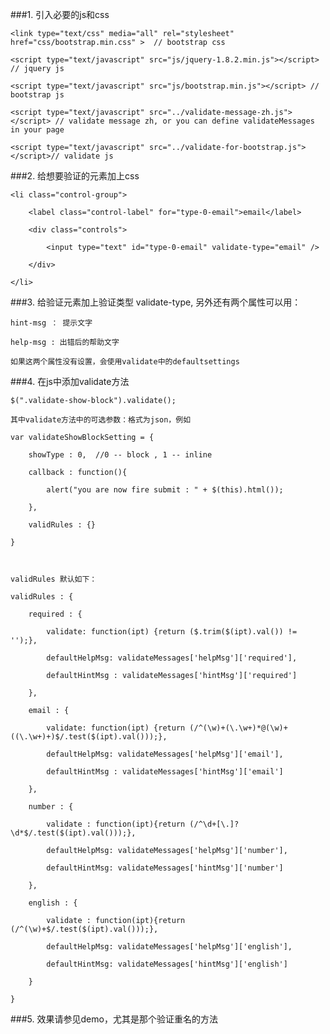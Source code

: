 ###1. 引入必要的js和css


    <link type="text/css" media="all" rel="stylesheet" href="css/bootstrap.min.css" >  // bootstrap css

    <script type="text/javascript" src="js/jquery-1.8.2.min.js"></script> // jquery js

    <script type="text/javascript" src="js/bootstrap.min.js"></script> // bootstrap js

    <script type="text/javascript" src="../validate-message-zh.js"></script> // validate message zh, or you can define validateMessages in your page

    <script type="text/javascript" src="../validate-for-bootstrap.js"></script>// validate js


###2. 给想要验证的元素加上css


    <li class="control-group">

        <label class="control-label" for="type-0-email">email</label>

        <div class="controls">

            <input type="text" id="type-0-email" validate-type="email" />

        </div>

    </li>


###3. 给验证元素加上验证类型 validate-type, 另外还有两个属性可以用：


    hint-msg ： 提示文字

    help-msg : 出错后的帮助文字

    如果这两个属性没有设置，会使用validate中的defaultsettings



###4. 在js中添加validate方法


    $(".validate-show-block").validate();

    其中validate方法中的可选参数：格式为json，例如

    var validateShowBlockSetting = {

        showType : 0,  //0 -- block , 1 -- inline

        callback : function(){

            alert("you are now fire submit : " + $(this).html());

        },

        validRules : {}

    }



    validRules 默认如下：

    validRules : {

        required : {

            validate: function(ipt) {return ($.trim($(ipt).val()) != '');},

            defaultHelpMsg: validateMessages['helpMsg']['required'],

            defaultHintMsg : validateMessages['hintMsg']['required']

        },

        email : {

            validate: function(ipt) {return (/^(\w)+(\.\w+)*@(\w)+((\.\w+)+)$/.test($(ipt).val()));},

            defaultHelpMsg: validateMessages['helpMsg']['email'],

            defaultHintMsg : validateMessages['hintMsg']['email']

        },

        number : {

            validate : function(ipt){return (/^\d+[\.]?\d*$/.test($(ipt).val()));},

            defaultHelpMsg: validateMessages['helpMsg']['number'],

            defaultHintMsg: validateMessages['hintMsg']['number']

        },

        english : {

            validate : function(ipt){return (/^(\w)+$/.test($(ipt).val()));},

            defaultHelpMsg: validateMessages['helpMsg']['english'],

            defaultHintMsg: validateMessages['hintMsg']['english']

        }

    }


###5. 效果请参见demo，尤其是那个验证重名的方法




